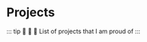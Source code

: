 <script lang='ts' setup>
import Card from '../components/card.vue'
console.log(Card)
const a = 1
</script>

# Projects

::: tip :orange_heart: :yellow_heart: :green_heart:
List of projects that I am proud of
:::
<Card 
    title='@suxiong/config' 
    description='A modern, high-performance monorepo project designed with 
        Google Translate JS SDK. Vue and react are supported!'
    link='https://github.com/YeSuX/config'
    icon='https://s3.bmp.ovh/imgs/2023/03/23/78207495117a55a2.png'
    ></Card>

<Card 
    title='google-translate-select' 
    description='A modern, high-performance monorepo project designed with 
        Google Translate JS SDK. Vue and react are supported!'
    link='https://github.com/i7eo/google-translate-select/commits?author=YeSuX'
    icon='https://s3.bmp.ovh/imgs/2023/03/23/c91f312c28fa8b88.png'
    ></Card>
